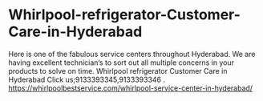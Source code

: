 # Whirlpool-refrigerator-Customer-Care-in-Hyderabad
Here is one of the fabulous service centers throughout Hyderabad. We are having excellent technician’s to sort out all multiple concerns in your products to solve on time. Whirlpool refrigerator Customer Care in Hyderabad Click us;9133393345,9133393346 .   https://whirlpoolbestservice.com/whirlpool-service-center-in-hyderabad/
